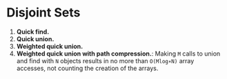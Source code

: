 # Disjoint Sets

1. __Quick find.__
2. __Quick union.__
3. __Weighted quick union.__
4. __Weighted quick union with path compression.__: Making `M` calls to union and find with `N` objects results in no more than `O(Mlog∗N)` array accesses, not counting the creation of the arrays.

